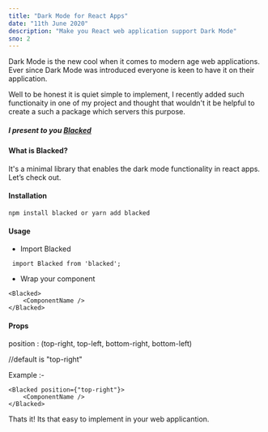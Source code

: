 ```yaml
---
title: "Dark Mode for React Apps"
date: "11th June 2020"
description: "Make you React web application support Dark Mode"
sno: 2
---
```



Dark Mode is the new cool when it comes to modern age web applications.
Ever since Dark Mode was introduced everyone is keen to have it on their application.

Well to be honest it is quiet simple to implement, I recently added such functionaity in one of my project and thought that wouldn't it be helpful to create a such a package which servers this purpose.


##### I present to you [Blacked](https://www.npmjs.com/package/blacked)

#### What is Blacked?
It's a minimal library that enables the dark mode functionality in react apps. Let’s check out.

#### Installation

```
npm install blacked or yarn add blacked
```

#### Usage

- Import Blacked
```
 import Blacked from 'blacked';
```

- Wrap your component
```
<Blacked>
    <ComponentName />
</Blacked>
```

#### Props

position : (top-right, top-left, bottom-right, bottom-left)

//default is "top-right"

Example :-
```
<Blacked position={"top-right"}>
    <ComponentName />
</Blacked>
```

Thats it! Its that easy to implement in your web applicantion.